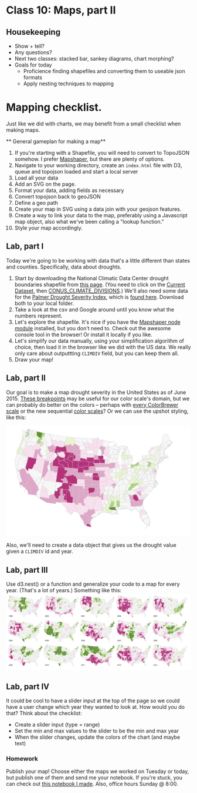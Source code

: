 # Class 10: Maps, part II

## Housekeeping
  * Show + tell?
  * Any questions?
  * Next two classes: stacked bar, sankey diagrams, chart morphing?
  * Goals for today
  	* Proficience finding shapefiles and converting them to useable json formats
  	* Apply nesting techniques to mapping


# Mapping checklist.

Just like we did with charts, we may benefit from a small checklist when making maps.

** General gameplan for making a map**

1. If you're starting with a Shapefile, you will need to convert to TopoJSON somehow. I prefer [Mapshaper](http://www.mapshaper.org), but there are plenty of options.
2. Navigate to your working directory, create an `index.html` file with D3, queue and topojson loaded and start a local server
3. Load all your data
4. Add an SVG on the page.
5. Format your data, adding fields as necessary
6. Convert topojson back to geoJSON
7. Define a geo path 
8. Create your map in SVG using a data join with your geojson features.
9. Create a way to link your data to the map, preferably using a Javascript map object, also what we've been calling a "lookup function."
10. Style your map accordingly.

## Lab, part I
Today we're going to be working with data that's a little different than states and counties. Specifically, data about droughts.

1. Start by downloading the National Climatic Data Center drought boundaries shapefile from [this page](https://www.ncdc.noaa.gov/monitoring-references/maps/us-climate-divisions.php). (You need to click on the [Current Dataset](ftp://ftp.ncdc.noaa.gov/pub/data/cirs/climdiv/), then [CONUS_CLIMATE_DIVISIONS](ftp://ftp.ncdc.noaa.gov/pub/data/cirs/climdiv/CONUS_CLIMATE_DIVISIONS.shp.zip).) We'll also need some data for the [Palmer Drought Severity Index](https://www.drought.gov/drought/content/products-current-drought-and-monitoring-drought-indicators/palmer-drought-severity-index), which is [found here](views/data/tidy-drought-data.csv). Download both to your local folder.
2. Take a look at the csv and Google around until you know what the numbers represent.
3. Let's explore the shapefile. It's nice if you have the [Mapshaper node module](https://github.com/mbloch/mapshaper#installation) installed, but you don't need to. Check out the awesome console tool in the browser! Or install it locally if you like.
4. Let's simplify our data manually, using your simplification algorithm of choice, then load it in the browser like we did with the US data. We really only care about outputtting `CLIMDIV` field, but you can keep them all.
5. Draw your map!


## Lab, part II
Our goal is to make a map drought severity in the United States as of June 2015. [These breakpoints](http://www.cpc.ncep.noaa.gov/products/analysis_monitoring/regional_monitoring/palmer.gif) may be useful for our color scale's domain, but we can probably do better on the colors – perhaps with [every ColorBrewer scale](http://bl.ocks.org/mbostock/5577023) or the new sequential [color scales](http://bl.ocks.org/pstuffa/d5934843ee3a7d2cc8406de64e6e4ea5)? Or we can use the upshot styling, like this:

<img src="images/Screen Shot 2018-12-06 at 2.56.22 PM.png">

Also, we'll need to create a data object that gives us the drought value given a `CLIMDIV` id and year.

## Lab, part III
Use d3.nest() or a function and generalize your code to a map for every year. (That's a lot of years.) Something like this:
<img src="images/Screen Shot 2018-12-06 at 2.26.00 PM.png">

## Lab, part IV
It could be cool to have a slider input at the top of the page so we could have a user change which year they wanted to look at. How would you do that? Think about the checklist:
 * Create a slider input (type = range)
 * Set the min and max values to the slider to be the min and max year
 * When the slider changes, update the colors of the chart (and maybe text)

### Homework
Publish your map! Choose either the maps we worked on Tuesday or today, but publish one of them and send me your notebook. If you're stuck, you can check out [this notebook I made](https://beta.observablehq.com/@pstuffa/drought-maps). Also, office hours Sunday @ 8:00.





